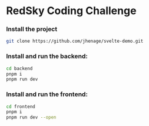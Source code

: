 # RedSky Coding Challenge

### Install the project
```sh
git clone https://github.com/jhenage/svelte-demo.git
```

### Install and run the backend:
```sh
cd backend
pnpm i
pnpm run dev
```

### Install and run the frontend:
```sh
cd frontend
pnpm i
pnpm run dev --open
```
